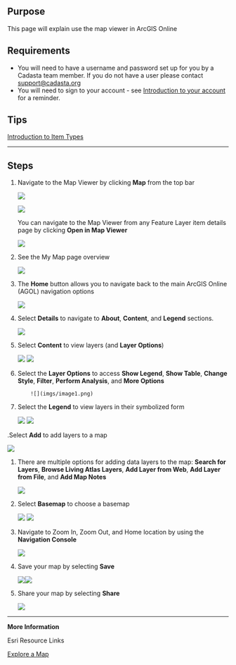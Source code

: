 ## Purpose

This page will explain use the map viewer in ArcGIS Online

## Requirements

- You will need to have a username and password set up for you by a Cadasta team member. If you do not have a user please contact support@cadasta.org
- You will need to sign to your account - see [Introduction to your account](intro_to_account/index.md) for a reminder.

## Tips

[Introduction to Item Types](intro_to_itemtypes/index.md)

---

## Steps

1. Navigate to the Map Viewer by clicking **Map** from the top bar

   ![](imgs/image10.jpg)

   ![](imgs/image18.png)


    You can navigate to the Map Viewer from any Feature Layer item details page by clicking **Open in Map Viewer**

    ![](imgs/image14.png)

2.  See the My Map page overview

    ![](imgs/image5.png)

3.  The **Home** button allows you to navigate back to the main ArcGIS Online (AGOL) navigation options

    ![](imgs/image19.png)

4.  Select **Details** to navigate to **About**, **Content**, and **Legend** sections.

    ![](imgs/image12.png)

5.  Select **Content** to view layers (and **Layer Options**)

    ![](imgs/image3.png)
    ![](imgs/image6.png)

6.  Select the **Layer Options** to access **Show Legend**, **Show Table**, **Change Style**,
    **Filter**, **Perform Analysis**, and **More Options**

            ![](imgs/image1.png)

7.  Select the **Legend** to view layers in their symbolized form

    ![](imgs/image16.png)
    ![](imgs/image11.png)

.Select **Add** to add layers to a map

![](imgs/image20.png)

1. There are multiple options for adding data layers to the map: **Search for Layers**, **Browse Living Atlas Layers**, **Add Layer from Web**, **Add Layer from File**, and **Add Map Notes**

   ![](imgs/image8.png)

1. Select **Basemap** to choose a basemap

   ![](imgs/image13.png)
   ![](imgs/image9.png)

1. Navigate to Zoom In, Zoom Out, and Home location by using the **Navigation Console**

   ![](imgs/image21.png)

1. Save your map by selecting **Save**

   ![](imgs/image22.png)![](imgs/image15.png)

1. Share your map by selecting **Share**

   ![](imgs/image7.png)

---

**More Information**

Esri Resource Links

[Explore a Map](https://learn.arcgis.com/en/projects/get-started-with-map-viewer/arcgis-online/lessons/explore-a-map.htm)
